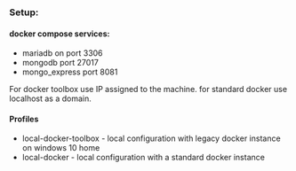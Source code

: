 ### Setup:
#### docker compose services:

- mariadb on port 3306
- mongodb port 27017
- mongo_express port 8081

For docker toolbox use IP assigned to the machine. for standard docker use localhost as a domain.

#### Profiles
- local-docker-toolbox - local configuration with legacy docker instance on windows 10 home
- local-docker - local configuration with a standard docker instance